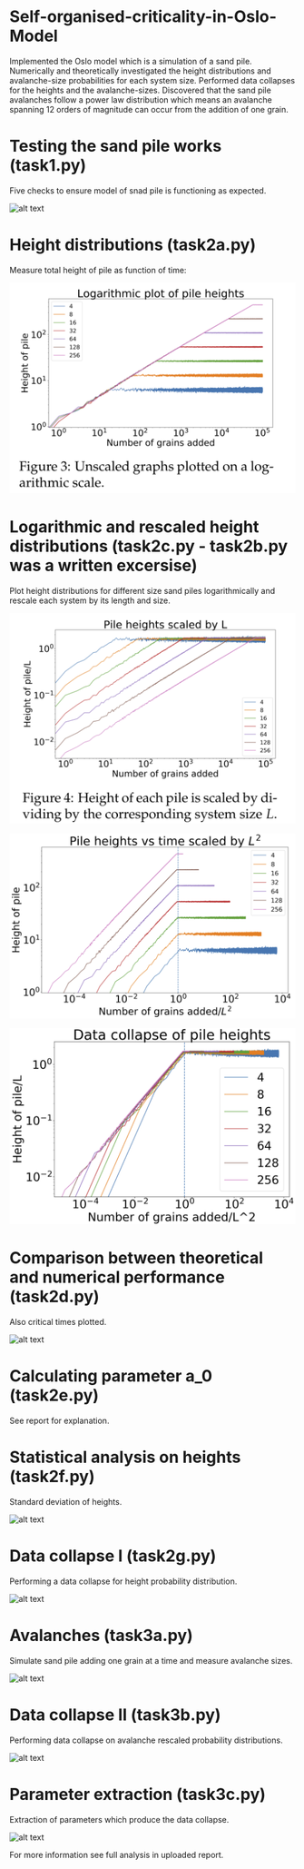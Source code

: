 # Self-organised-criticality-in-Oslo-Model

Implemented the Oslo model which is a simulation of a sand pile. Numerically and theoretically investigated the height distributions and avalanche-size probabilities for each system size. Performed data collapses for the heights and the avalanche-sizes. Discovered that the sand pile avalanches follow a power law distribution which means an avalanche spanning 12 orders of magnitude can occur from the addition of one grain.

# Testing the sand pile works (task1.py)

Five checks to ensure model of snad pile is functioning as expected.

![alt text]()

# Height distributions (task2a.py)

Measure total height of pile as function of time:

![alt text](https://github.com/mhal1/Self-organised-criticality-in-Oslo-Model/blob/master/task2a.png?raw=true)

# Logarithmic and rescaled height distributions (task2c.py - task2b.py was a written excersise)

Plot height distributions for different size sand piles logarithmically and rescale each system by its length and size.

![alt text](https://github.com/mhal1/Self-organised-criticality-in-Oslo-Model/blob/master/plotsscalsebyL2b.png?raw=true)

![alt text](https://github.com/mhal1/Self-organised-criticality-in-Oslo-Model/blob/master/plotsscalsebyLsquared2b.png?raw=true)

![alt text](https://github.com/mhal1/Self-organised-criticality-in-Oslo-Model/blob/master/Data_collapse_pileheights.png?raw=true)

# Comparison between theoretical and numerical performance (task2d.py)

Also critical times plotted.

![alt text]()

# Calculating parameter a_0 (task2e.py)

See report for explanation.

# Statistical analysis on heights (task2f.py)

Standard deviation of heights.

![alt text]()

# Data collapse I (task2g.py)

Performing a data collapse for height probability distribution.

![alt text]()

# Avalanches (task3a.py)

Simulate sand pile adding one grain at a time and measure avalanche sizes.

![alt text]()

# Data collapse II (task3b.py)

Performing data collapse on avalanche rescaled probability distributions.

![alt text]()

# Parameter extraction (task3c.py)

Extraction of parameters which produce the data collapse.

![alt text]()

For more information see full analysis in uploaded report.















